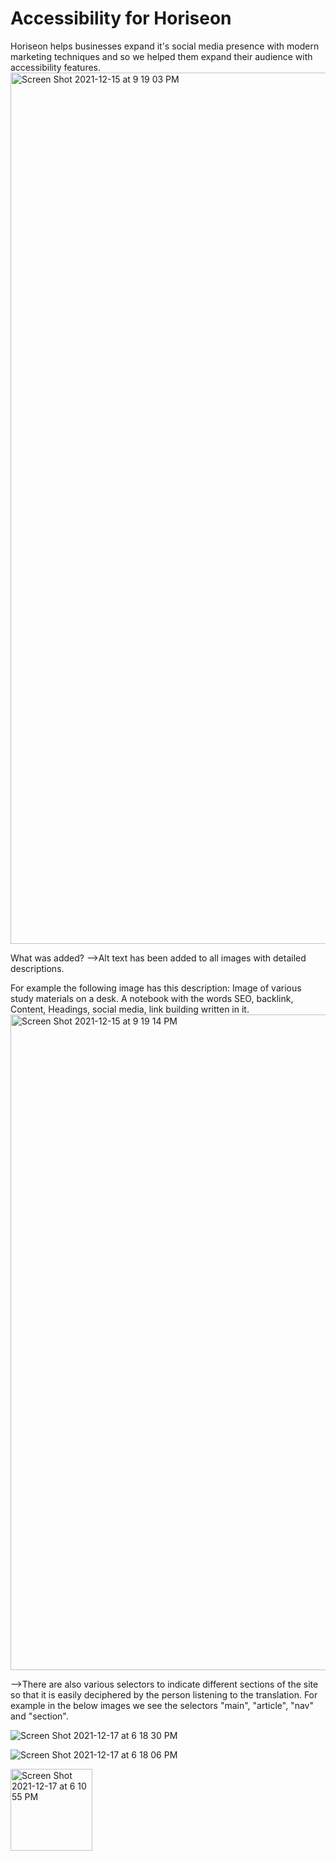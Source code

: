 # Accessibility for Horiseon

Horiseon helps businesses expand it's social media presence with modern marketing techniques and so we helped them expand their audience with accessibility features.
<img width="1394" alt="Screen Shot 2021-12-15 at 9 19 03 PM" src="https://user-images.githubusercontent.com/94029792/146616797-c3c13de5-1d1a-461f-a9fc-2994f45bcc42.png">

What was added? 
-->Alt text has been added to all images with detailed descriptions.

For example the following image has this description: Image of various study materials on a desk. A notebook with the words SEO, backlink, Content, Headings, social media, link building written in it.
<img width="1049" alt="Screen Shot 2021-12-15 at 9 19 14 PM" src="https://user-images.githubusercontent.com/94029792/146616721-37c3368c-684f-4ed6-8c6c-b62be4435bc3.png">

-->There are also various selectors to indicate different sections of the site so that it is easily deciphered by the person listening to the translation. 
For example in the below images we see the selectors "main", "article", "nav" and "section".

![Screen Shot 2021-12-17 at 6 18 30 PM](https://user-images.githubusercontent.com/94029792/146618506-c59c8ece-9973-47f2-abf6-1fb118ceca6e.png)

![Screen Shot 2021-12-17 at 6 18 06 PM](https://user-images.githubusercontent.com/94029792/146618509-d11dbd28-7614-412c-8961-b6aa3f13633d.png)

<img width="131" alt="Screen Shot 2021-12-17 at 6 10 55 PM" src="https://user-images.githubusercontent.com/94029792/146618607-8ba561a2-bf33-4410-a840-f0d2b76a928a.png">
